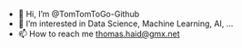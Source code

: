 - 👋 Hi, I’m @TomTomToGo-Github
- 👀 I’m interested in Data Science, Machine Learning, AI, ...
- 📫 How to reach me thomas.haid@gmx.net

<!---
TomTomToGo-Github/TomTomToGo-Github is a ✨ special ✨ repository because its `README.md` (this file) appears on your GitHub profile.
You can click the Preview link to take a look at your changes.
--->
